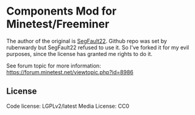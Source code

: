 Components Mod for Minetest/Freeminer
=====================================

The author of the original is [SegFault22][profile].
Github repo was set by rubenwardy but SegFault22 refused to use it.
So I've forked it for my evil purposes, since the license has granted me rights to do it.

See forum topic for more information: https://forum.minetest.net/viewtopic.php?id=8986

License
-------

Code license: LGPLv2/latest
Media License: CC0


[profile]: https://forum.minetest.net/profile.php?id=1882
